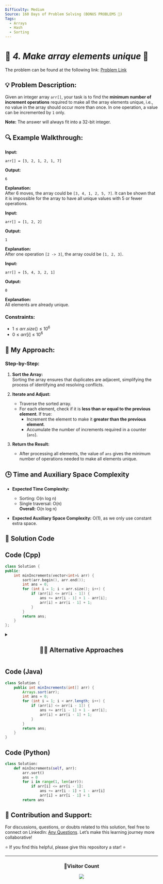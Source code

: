 ```yaml
---
Difficulty: Medium
Source: 160 Days of Problem Solving (BONUS PROBLEMS 🎁)
Tags:
  - Arrays
  - Hash
  - Sorting
---
```


# 🚀 _4. Make array elements unique_ 🧠

The problem can be found at the following link: [Problem Link](https://www.geeksforgeeks.org/batch/gfg-160-problems/track/sorting-bonus-problems/problem/make-array-elements-unique--170645)

## 💡 **Problem Description:**

Given an integer array `arr[]`, your task is to find the **minimum number of increment operations** required to make all the array elements unique, i.e., no value in the array should occur more than once. In one operation, a value can be incremented by `1` only.

**Note:** The answer will always fit into a 32-bit integer.

## 🔍 **Example Walkthrough:**

**Input:**

```
arr[] = [3, 2, 1, 2, 1, 7]
```

**Output:**

```
6
```

**Explanation:**  
After 6 moves, the array could be `[3, 4, 1, 2, 5, 7]`. It can be shown that it is impossible for the array to have all unique values with 5 or fewer operations.

**Input:**

```
arr[] = [1, 2, 2]
```

**Output:**

```
1
```

**Explanation:**  
After one operation `[2 -> 3]`, the array could be `[1, 2, 3]`.

**Input:**

```
arr[] = [5, 4, 3, 2, 1]
```

**Output:**

```
0
```

**Explanation:**  
All elements are already unique.

### Constraints:

- $1 ≤ arr.size() ≤ 10^6$
- $0 ≤ arr[i] ≤ 10^6$

## 🎯 **My Approach:**

### Step-by-Step:

1. **Sort the Array:**  
   Sorting the array ensures that duplicates are adjacent, simplifying the process of identifying and resolving conflicts.

2. **Iterate and Adjust:**

   - Traverse the sorted array.
   - For each element, check if it is **less than or equal to the previous element**. If true:
     - Increment the element to make it **greater than the previous element**.
     - Accumulate the number of increments required in a counter (`ans`).

3. **Return the Result:**
   - After processing all elements, the value of `ans` gives the minimum number of operations needed to make all elements unique.

## 🕒 **Time and Auxiliary Space Complexity**

- **Expected Time Complexity:**

  - Sorting: O(n log n)
  - Single traversal: O(n)  
    **Overall:** O(n log n)

- **Expected Auxiliary Space Complexity:** O(1), as we only use constant extra space.

## 📝 **Solution Code**

## Code (Cpp)

```cpp
class Solution {
public:
    int minIncrements(vector<int>& arr) {
        sort(arr.begin(), arr.end());
        int ans = 0;
        for (int i = 1; i < arr.size(); i++) {
            if (arr[i] <= arr[i - 1]) {
                ans += arr[i - 1] + 1 - arr[i];
                arr[i] = arr[i - 1] + 1;
            }
        }
        return ans;
    }
};
```

<details>
  <summary><h2 align='center'>👨‍💻 Alternative Approaches</h2></summary>

### Alternative Approach (Using Greedy Optimization)

```cpp
class Solution {
  public:
    int minIncrements(vector<int>& arr) {
        sort(arr.begin(), arr.end());
        int ans = 0, prev = arr[0];
        for (int i = 1; i < arr.size(); i++) {
            if (arr[i] <= prev) {
                ans += (prev - arr[i] + 1);
                prev++;
            } else {
                prev = arr[i];
            }
        }
        return ans;
    }
};
```

</details>

## Code (Java)

```java
class Solution {
    public int minIncrements(int[] arr) {
        Arrays.sort(arr);
        int ans = 0;
        for (int i = 1; i < arr.length; i++) {
            if (arr[i] <= arr[i - 1]) {
                ans += arr[i - 1] + 1 - arr[i];
                arr[i] = arr[i - 1] + 1;
            }
        }
        return ans;
    }
}
```

## Code (Python)

```python
class Solution:
    def minIncrements(self, arr):
        arr.sort()
        ans = 0
        for i in range(1, len(arr)):
            if arr[i] <= arr[i - 1]:
                ans += arr[i - 1] + 1 - arr[i]
                arr[i] = arr[i - 1] + 1
        return ans
```

## 🎯 Contribution and Support:

For discussions, questions, or doubts related to this solution, feel free to connect on LinkedIn: [Any Questions](https://www.linkedin.com/in/patel-hetkumar-sandipbhai-8b110525a/). Let’s make this learning journey more collaborative!

⭐ If you find this helpful, please give this repository a star! ⭐

---

<div align="center">
  <h3><b>📍Visitor Count</b></h3>
</div>

<p align="center">
  <img src="https://profile-counter.glitch.me/Hunterdii/count.svg" />
</p>
